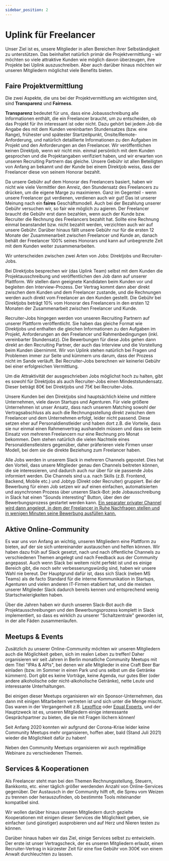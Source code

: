 ```yaml
---
sidebar_position: 2
---
```


# Uplink für Freelancer

Unser Ziel ist es, unsere Mitglieder in allen Bereichen ihrer Selbständigkeit zu unterstützen. Das beinhaltet natürlich primär die Projektvermittlung - wir möchten so viele attraktive Kunden wie möglich davon überzeugen, ihre Projekte bei Uplink auszuschreiben. Aber auch darüber hinaus möchten wir unseren Mitgliedern möglichst viele Benefits bieten.

## Faire Projektvermittlung

Die zwei Aspekte, die uns bei der Projektvermittlung am wichtigsten sind, sind **Transparenz** und **Fairness**.

**Transparenz** bedeutet für uns, dass eine Jobausschreibung alle Informationen enthält, die ein Freelancer braucht, um zu entscheiden, ob das Projekt für ihn interessant ist oder nicht. Dazu gehört bei jedem Job die Angabe des mit dem Kunden vereinbarten Stundensatzes (bzw. eine Range), frühester und spätester Startzeitpunkt, Onsite/Remote-Anforderung, und natürlich detaillierte Informationen zu den Aufgaben im Projekt und den Anforderungen an den Freelancer. Wir veröffentlichen keinen Direktjob, wenn wir nicht min. einmal persönlich mit dem Kunden gesprochen und die Projektangaben verifiziert haben, und wir erwarten von unseren Recruiting Partnern das gleiche. Unsere Gebühr ist allen Beteiligten von Anfang an bekannt und der Kunde bei einem Direktjob weiss, dass der Freelancer diese von seinem Honorar bezahlt.

Da unsere Gebühr auf dem Honorar des Freelancers basiert, haben wir nicht wie viele Vermittler den Anreiz, den Stundensatz des Freelancers zu drücken, um die eigene Marge zu maximieren. Ganz im Gegenteil - wenn unsere Freelancer gut verdienen, verdienen auch wir gut! Das ist unserer Meinung nach ein **faires** Geschäftsmodell. Auch bei der Bezahlung unserer Gebühr versuchen wir, so fair wie möglich zu agieren. Der Freelancer braucht die Gebühr erst dann bezahlen, wenn auch der Kunde bzw. Recruiter die Rechnung des Freelancers bezahlt hat. Sollte eine Rechnung einmal beanstandet bzw. nicht bezahlt werden, verzichten auch wir auf unsere Gebühr. Darüber hinaus fällt unsere Gebühr nur für die ersten 12 Monate der Zusammenarbeit zwischen Freelancer und Kunde an, danach behält der Freelancer 100% seines Honorars und kann auf unbegrenzte Zeit mit dem Kunden weiter zusammenarbeiten.

Wir unterscheiden zwischen zwei Arten von Jobs: Direktjobs und Recruiter-Jobs.

Bei Direktjobs besprechen wir (das Uplink Team) selbst mit dem Kunden die Projektausschreibung und veröffentlichen den Job dann auf unserer Plattform. Wir stellen dann geeignete Kandidaten beim Kunden vor und begleiten den Interview-Prozess. Der Vertrag kommt dann aber direkt zwischen dem Kunden und dem Freelancer zustande, und die Rechnungen werden auch direkt vom Freelancer an den Kunden gestellt. Die Gebühr bei Direktjobs beträgt 10% vom Honorar des Freelancers in den ersten 12 Monaten der Zusammenarbeit zwischen Freelancer und Kunde.

Recruiter-Jobs hingegen werden von unseren Recruiting Partnern auf unserer Plattform veröffentlicht. Sie haben das gleiche Format wie Direktjobs und enthalten die gleichen Informationen zu den Aufgaben im Projekt, Anforderungen an den Freelancer und Rahmenbedingungen (inkl. vereinbarter Stundensatz). Die Bewerbungen für diese Jobs gehen dann direkt an den Recruiting Partner, der auch das Interview und die Vorstellung beim Kunden übernimmt. Wir von Uplink stehen natürlich bei Fragen und Problemen immer zur Seite und kümmern uns darum, dass der Prozess nicht im Sande verläuft. Bei Recruiter-Jobs berechnen wir keinerlei Gebühr bei einer erfolgreichen Vermittlung.

Um die Attraktivität der ausgeschrieben Jobs möglichst hoch zu halten, gibt es sowohl für Direktjobs als auch Recruiter-Jobs einen Mindeststundensatz. Dieser beträgt 80€ bei Direktjobs und 75€ bei Recruiter-Jobs.

Unsere Kunden bei den Direktjobs sind hauptsächlich kleine und mittlere Unternehmen, viele davon Startups und Agenturen. Für viele größere Unternehmen ist unser Ansatz, dass nach unserem Matching sowohl der Vertragsabschluss als auch die Rechnungsstellung direkt zwischen dem Freelancer und dem Unternehmen erfolgt, leider nicht passend. Diese setzen eher auf Personaldienstleider und haben dort z.B. die Vorteile, dass sie nur einmal einen Rahmenvertrag aushandeln müssen und dass sie beim Einsatz von mehreren Freelancern nur eine Rechnung pro Monat bekommen. Dem stehen natürlich die vielen Nachteile eines Personaldienstleisters gegenüber, daher präferieren viele Firmen unser Modell, bei dem sie die direkte Beziehung zum Freelancer haben.

Alle Jobs werden in unserem Slack in mehreren Channels gepostet. Dies hat den Vorteil, dass unsere Mitglieder genau den Channels beitreten können, die sie interessieren, und dadurch auch nur über für sie passende Jobs informiert werden. Die Channels sind u.a. nach Skills (z.B. Frontend, Backend, Mobile etc.) und Jobtyp (Direkt oder Recruiter) gruppiert.
Bei der Bewerbung für einen Job setzen wir auf einen einfachen, automatisierten und asynchronen Prozess über unseren Slack-Bot: jede Jobausschreibung in Slack hat einen "Sounds interesting" Button, über den der Bewerbungsprozess gestartet werden kann. [Ein separater privater Channel wird dann angelegt, in dem der Freelancer in Ruhe Nachfragen stellen und in wenigen Minuten seine Bewerbung ausfüllen kann.](applying-for-a-job.md)

## Aktive Online-Community

Es war uns von Anfang an wichtig, unseren Mitgliedern eine Plattform zu bieten, auf der sie sich untereinander austauschen und helfen können. Wir haben dazu früh auf Slack gesetzt, nach und nach öffentliche Channels zu verschiedenen Themen angelegt und nach Feedback aus der Community angepasst. Auch wenn Slack bei weitem nicht perfekt ist und es einige Bereich gibt, die noch sehr verbesserungswürdig sind, haben wir unsere Wahl nie bereut. Der Hauptgrund dafür ist, dass sich Slack (neben MS Teams) als de facto Standard für die interne Kommunikation in Startups, Agenturen und vielen anderen IT-Firmen etabliert hat, und die meisten unserer Mitglieder Slack dadurch bereits kennen und entsprechend wenig Startschwierigkeiten haben.

Über die Jahren haben wir durch unseren Slack-Bot auch die Projektausschreibungen und den Bewerbungsprozess komplett in Slack implementiert, so dass es wirklich zu unserer "Schaltzentrale" geworden ist, in der alle Fäden zusammenlaufen.

## Meetups & Events

Zusätzlich zu unserer Online-Community möchten wir unseren Mitgliedern auch die Möglichkeit geben, sich im realen Leben zu treffen! Daher organisieren wir seit Jahren in Berlin monatliche Community Meetups mit dem Titel "IPAs & APIs", bei denen wir alle Mitglieder in eine Craft Beer Bar einladen (bzw. im Sommer in einen Park und uns selbst um die Getränke kümmern). Dort gibt es keine Vorträge, keine Agenda, nur gutes Bier (oder andere alkoholische oder nicht-alkoholische Getränke), nette Leute und interessante Unterhaltungen.

Bei einigen dieser Meetups organisieren wir ein Sponsor-Unternehmen, das dann mit einigen Mitarbeitern vertreten ist und sich unter die Menge mischt. Das waren in der Vergangenheit z.B. [Lexoffice](https://www.lexoffice.de/) oder [Equal Experts](https://www.equalexperts.com/), und der Hauptzweck ist es, unseren Mitgliedern einige interessante Gesprächpartner zu bieten, die sie mit Fragen löchern können!

Seit Anfang 2020 konnten wir aufgrund der Corona-Krise leider keine Community Meetups mehr organisieren, hoffen aber, bald (Stand Juli 2021) wieder die Möglichkeit dafür zu haben!

Neben den Community Meetups organisieren wir auch regelmäßige Webinare zu verschiedenen Themen.

## Services & Kooperationen

Als Freelancer steht man bei den Themen Rechnungsstellung, Steuern, Bankkonto, etc. einer täglich größer werdenden Anzahl von Online-Services gegenüber. Der Austausch in der Community hilft oft, die Spreu vom Weizen zu trennen oder herauszufinden, ob bestimmte Tools miteinander kompatibel sind.

Wir wollen darüber hinaus unseren Mitgliedern durch gezielte Kooperationen mit einigen dieser Services die Möglichkeit geben, sie einfacher (und günstiger) ausprobieren und auf Herz und Nieren testen zu können.

Darüber hinaus haben wir das Ziel, einige Services selbst zu entwickeln. Der erste ist unser Vertragscheck, der es unseren Mitgliedern erlaubt, einen Recruiter-Vertrag in kürzester Zeit für eine fixe Gebühr von 300€ von einem Anwalt durchleuchten zu lassen.
